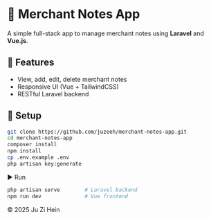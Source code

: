 # 🧾 Merchant Notes App

A simple full-stack app to manage merchant notes using **Laravel** and **Vue.js**.

## 🚀 Features
- View, add, edit, delete merchant notes
- Responsive UI (Vue + TailwindCSS)
- RESTful Laravel backend

## 🔧 Setup

```bash
git clone https://github.com/juzeeh/merchant-notes-app.git
cd merchant-notes-app
composer install
npm install
cp .env.example .env
php artisan key:generate
```

▶️ Run

```bash
php artisan serve        # Laravel backend
npm run dev              # Vue frontend
```

© 2025 Ju Zi Hein

